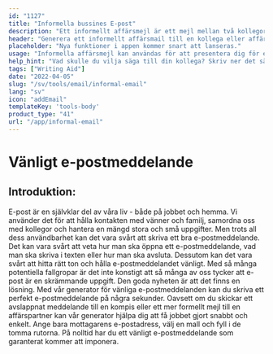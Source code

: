 ```yaml
---
id: "1127"
title: "Informella bussines E-post"
description: "Ett informellt affärsmejl är ett mejl mellan två kollegor eller affärspartners som inte är överdrivet formellt. Det är ett sätt att bygga upp ett förhållande och etablera en relation med den person du skickar ett mejl till."
header: "Generera ett informellt affärsmail till en kollega eller affärspartner."
placeholder: "Nya funktioner i appen kommer snart att lanseras."
usage: "Informella affärsmejl kan användas för att presentera dig för en ny kollega eller affärspartner eller för att bygga upp en relation med någon du redan har träffat."
help_hint: "Vad skulle du vilja säga till din kollega? Skriv ner det så omvandlar vi det till ett informellt affärsmail."
tags: ["Writing Aid"]
date: "2022-04-05"
slug: "/sv/tools/email/informal-email"
lang: "sv"
icon: "addEmail"
templateKey: 'tools-body'
product_type: "41"
url: "/app/informal-email"
---
```


# Vänligt e-postmeddelande

## Introduktion:

E-post är en självklar del av våra liv - både på jobbet och hemma. Vi använder det för att hålla kontakten med vänner och familj, samordna oss med kollegor och hantera en mängd stora och små uppgifter. Men trots all dess användbarhet kan det vara svårt att skriva ett bra e-postmeddelande. Det kan vara svårt att veta hur man ska öppna ett e-postmeddelande, vad man ska skriva i texten eller hur man ska avsluta. Dessutom kan det vara svårt att hitta rätt ton och hålla e-postmeddelandet vänligt. Med så många potentiella fallgropar är det inte konstigt att så många av oss tycker att e-post är en skrämmande uppgift. Den goda nyheten är att det finns en lösning. Med vår generator för vänliga e-postmeddelanden kan du skriva ett perfekt e-postmeddelande på några sekunder. Oavsett om du skickar ett avslappnat meddelande till en kompis eller ett mer formellt mejl till en affärspartner kan vår generator hjälpa dig att få jobbet gjort snabbt och enkelt. Ange bara mottagarens e-postadress, välj en mall och fyll i de tomma rutorna. På nolltid har du ett vänligt e-postmeddelande som garanterat kommer att imponera.
